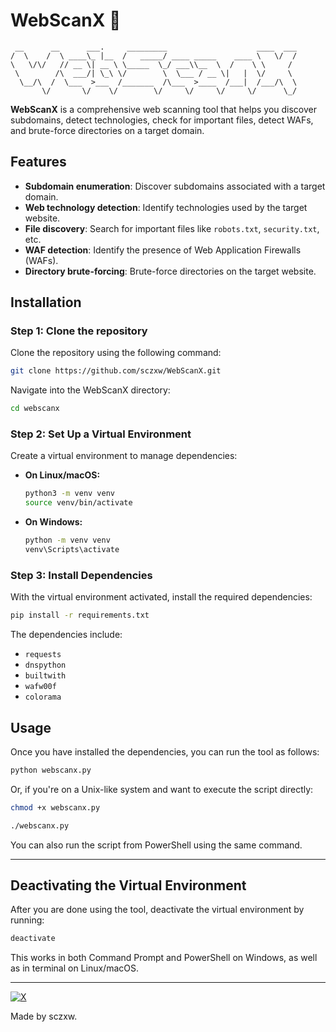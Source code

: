 # WebScanX 🚀

```
 __      __      ___.     _________                    ____  ___
/  \    /  \ ____\_ |__  /   _____/ ____ _____    ____ \   \/  /
\   \/\/   // __ \| __ \ \_____  \_/ ___\\__  \  /    \ \     /
 \        /\  ___/| \_\ \/        \  \___ / __ \|   |  \/     \
  \__/\  /  \___  >___  /_______  /\___  >____  /___|  /___/\  \
       \/       \/    \/        \/     \/     \/     \/      \_/
```

**WebScanX** is a comprehensive web scanning tool that helps you discover subdomains, detect technologies, check for important files, detect WAFs, and brute-force directories on a target domain.

## Features

- **Subdomain enumeration**: Discover subdomains associated with a target domain.  
- **Web technology detection**: Identify technologies used by the target website.  
- **File discovery**: Search for important files like `robots.txt`, `security.txt`, etc.  
- **WAF detection**: Identify the presence of Web Application Firewalls (WAFs).  
- **Directory brute-forcing**: Brute-force directories on the target website.  

## Installation

### Step 1: Clone the repository

Clone the repository using the following command:

```bash
git clone https://github.com/sczxw/WebScanX.git
```

Navigate into the WebScanX directory:

```bash
cd webscanx
```

### Step 2: Set Up a Virtual Environment

Create a virtual environment to manage dependencies:

- **On Linux/macOS:**

  ```bash
  python3 -m venv venv
  source venv/bin/activate
  ```

- **On Windows:**

  ```bash
  python -m venv venv
  venv\Scripts\activate
  ```

### Step 3: Install Dependencies

With the virtual environment activated, install the required dependencies:

```bash
pip install -r requirements.txt
```

The dependencies include:

- `requests`  
- `dnspython`  
- `builtwith`  
- `wafw00f`  
- `colorama`  

## Usage


Once you have installed the dependencies, you can run the tool as follows:

```bash
python webscanx.py
```

Or, if you're on a Unix-like system and want to execute the script directly:

```bash
chmod +x webscanx.py
```

```bash
./webscanx.py
```

   You can also run the script from PowerShell using the same command.

---

## Deactivating the Virtual Environment

After you are done using the tool, deactivate the virtual environment by running:

```bash
deactivate
```

This works in both Command Prompt and PowerShell on Windows, as well as in terminal on Linux/macOS.  

---

[![X](https://img.shields.io/badge/X-%23000000.svg?style=for-the-badge&logo=X&logoColor=white)](https://x.com/sczxw_)

Made by sczxw.
